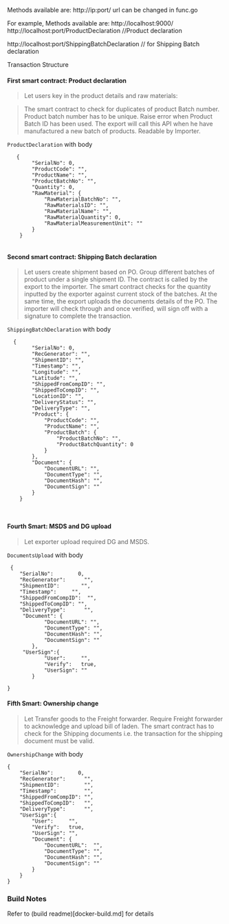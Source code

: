 Methods available are: http://ip:port/ 
url can be changed in func.go

For example, Methods available are: http://localhost:9000/
http://localhost:port/ProductDeclaration //Product declaration
     
http://localhost:port/ShippingBatchDeclaration   // for Shipping Batch declaration


Transaction Structure
#### First smart contract: Product declaration
> Let users key in the product details and raw materials: 

> The smart contract to check for duplicates of product Batch number. Product batch number has to be unique. Raise error when Product Batch ID has been used. The export will call this API when he have manufactured a new batch of products.
Readable by Importer. 

`ProductDeclaration` with body


```
   {
        "SerialNo": 0,
        "ProductCode": "",
        "ProductName": "",
        "ProductBatchNo": "",
        "Quantity": 0,
        "RawMaterial": {
            "RawMaterialBatchNo": "",
            "RawMaterialsID": "",
            "RawMaterialName": "",
            "RawMaterialQuantity": 0,
            "RawMaterialMeasurementUnit": ""
        }
    }


```

#### Second smart contract: Shipping Batch declaration

> Let users create shipment based on PO.
> Group different batches of product under a single shipment ID. The contract is called by the export to the importer.
> The smart contract checks for the quantity inputted by the exporter against current stock of the batches. At the same time, the export uploads the documents details of the PO. The importer will check through and once verified, will sign off with a signature to complete the transaction.

`ShippingBatchDeclaration` with body

```
  {
        "SerialNo": 0,
        "RecGenerator": "",
        "ShipmentID": "",
        "Timestamp": "",
        "Longitude": "",
        "Latitude": "",
        "ShippedFromCompID": "",
        "ShippedToCompID": "",
        "LocationID": "",
        "DeliveryStatus": "",
        "DeliveryType": "",
        "Product": {
            "ProductCode": "",
            "ProductName": "",
            "ProductBatch": {
                "ProductBatchNo": "",
                "ProductBatchQuantity": 0
            }
        },
        "Document": {
            "DocumentURL": "",
            "DocumentType": "",
            "DocumentHash": "",
            "DocumentSign": ""
        }
    }



```

#### Fourth Smart: MSDS and DG upload

> Let exporter upload required DG and MSDS. 

`DocumentsUpload` with body

```
 {
	"SerialNo":        0,
	"RecGenerator":      "",
	"ShipmentID":       "",
	"Timestamp":     "",
	"ShippedFromCompID":  "",
	"ShippedToCompID": "",
	"DeliveryType":      "",
     "Document": {
            "DocumentURL": "",
            "DocumentType": "",
            "DocumentHash": "",
            "DocumentSign": ""
        },
     "UserSign":{
			"User":     "",
			"Verify":   true,
			"UserSign": ""
		}

}
```

#### Fifth Smart: Ownership change

> Let Transfer goods to the Freight forwarder. Require Freight forwarder to acknowledge and upload bill of laden. The smart contract has to check for the Shipping documents i.e. the transaction for the shipping document must be valid.  

`OwnershipChange` with body


```
{
	"SerialNo":        0,
	"RecGenerator":      "",
	"ShipmentID":        "",
	"Timestamp":         "",
	"ShippedFromCompID": "",
	"ShippedToCompID":   "",
	"DeliveryType":      "",
	"UserSign":{
        "User":     "",
        "Verify":   true,
        "UserSign": "",
        "Document": {
            "DocumentURL":  "",
            "DocumentType": "",
            "DocumentHash": "",
            "DocumentSign": ""
        }
	}
}
```


### Build Notes 

Refer to (build readme)[docker-build.md] for details

